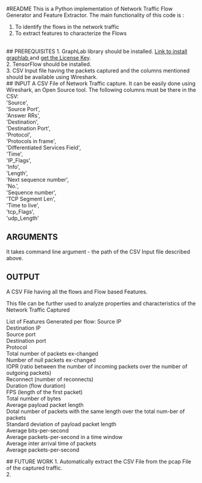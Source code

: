 #README
This is a Python implementation of Network Traffic Flow Generator and Feature Extractor. The main functionality of this code is : <br>
1. To identify the flows in the network traffic <br>
2. To extract features to characterize the Flows
<br>
## PREREQUISITES
1. GraphLab library should be installed. <a href = "https://turi.com/download/install-graphlab-create-command-line.html">Link to install graphlab </a> and <a href= "https://turi.com/download/academic.html">get the License Key</a>.<br>
2. TensorFlow should be installed.<br>
3. CSV Input file having the packets captured and the columns mentioned should be available using Wireshark.<br>
## INPUT
A CSV File of Network Traffic capture. It can be easily done using Wireshark, an Open Source tool. The following columns must be there in the CSV: <br>
     'Source',<br>
     'Source Port',<br>
     'Answer RRs',<br>
     'Destination',<br>
     'Destination Port',<br>
     'Protocol',<br>
     'Protocols in frame',<br>
     'Differentiated Services Field',<br>
     'Time',<br>
     'IP_Flags',<br>
     'Info',<br>
     'Length',<br>
     'Next sequence number',<br>
     'No.',<br>
     'Sequence number',<br>
     'TCP Segment Len',<br>
     'Time to live',<br>
     'tcp_Flags',<br>
     'udp_Length'
     
 ## ARGUMENTS
 It takes command line argument - the path of the CSV Input file described above.
 ## OUTPUT
 <p>A CSV File having all the flows and Flow based Features. </p>
 <p>This file can be further used to analyze properties and characteristics of the Network Traffic Captured</p>
 <p>List of Features Generated per flow: 
Source IP<br>
Destination IP<br>
Source port<br>
Destination port<br>
Protocol<br>
Total number of packets ex-changed<br>
Number of null packets ex-changed<br>
IOPR (ratio between the number of incoming packets over the number of outgoing packets)<br>
Reconnect (number of reconnects)<br>
Duration (flow duration)<br>
FPS (length of the first packet)<br>
Total number of bytes<br>
Average payload packet length<br>
Dotal number of packets with the same length over the total num-ber of packets<br>
Standard deviation of payload packet length<br>
Average bits-per-second<br>
Average packets-per-second in a time window<br>
Average inter arrival time of packets<br>
Average packets-per-second<br>
 </p>
 ## FUTURE WORK
 1. Automatically extract the CSV File from the pcap File of the captured traffic.<br>
 2. 
 
 
 
 
